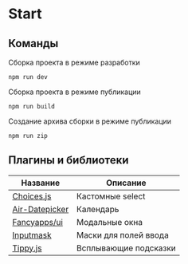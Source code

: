 # Start

## Команды

Сборка проекта в режиме разработки

```
npm run dev
```

Сборка проекта в режиме публикации

```
npm run build
```

Создание архива сборки в режиме публикации

```
npm run zip
```

## Плагины и библиотеки

| Название                                                | Описание              |
| ------------------------------------------------------- | --------------------- |
| [Choices.js](https://choices-js.github.io/Choices/)     | Кастомные select      |
| [Air-Datepicker](https://air-datepicker.com/ru)         | Календарь             |
| [Fancyapps/ui](https://fancyapps.com/docs/ui/fancybox/) | Модальные окна        |
| [Inputmask](https://robinherbots.github.io/Inputmask/)  | Маски для полей ввода |
| [Tippy.js](https://atomiks.github.io/tippyjs/)          | Всплывающие подсказки |
